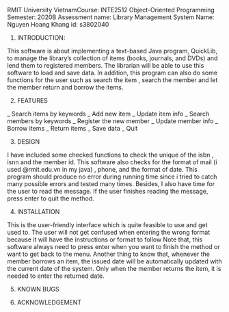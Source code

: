 RMIT University VietnamCourse: INTE2512 Object-Oriented Programming
Semester: 2020B
Assessment name: Library Management System 
Name: Nguyen Hoang Khang
id: s3802040


1. INTRODUCTION:

This software is about implementing a text-based Java program, QuickLib, to manage the library’s collection of items (books, journals, and DVDs) and lend them to registered members.
The librarian will be able to use this software to load and save data. In addition, this program can also do some functions for the user such as search the item , search the member and let the member return and borrow the items.

2. FEATURES

_ Search items by keywords
_ Add new item
_ Update item info
_ Search members by keywords
_ Register the new member
_ Update member info
_ Borrow items
_ Return items
_ Save data
_ Quit

3. DESIGN

I have included some checked functions to check the unique of the isbn , isnn and the member id.
This software also checks for the format of mail (i used @rmit.edu.vn in my java) , phone, and the format of date.
This program should produce no error during running time since i tried to catch many possible errors and tested many times.
Besides, I also have time for the user to read the message. If the user finishes reading the message, press enter to quit the method.

4. INSTALLATION

This is the user-friendly interface which is quite feasible to use and get used to. The user will not get confused when entering the wrong format because it will have the instructions or format to follow
Note that, this software always need to press enter when you want to finish the method or want to get back to the menu.
Another thing to know that, whenever the member borrows an item, the issued date will be automatically updated with the current date of the system. Only when the member returns the item, it is needed to enter the returned date.

5. KNOWN BUGS


6. ACKNOWLEDGEMENT


